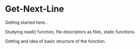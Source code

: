 # Get-Next-Line

Getting started here..

Studying read() function, file descriptors as files, static functions.

Getting and idea of basic structure of the function.
